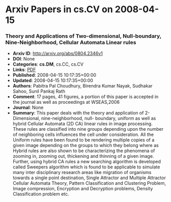 # Arxiv Papers in cs.CV on 2008-04-15
### Theory and Applications of Two-dimensional, Null-boundary, Nine-Neighborhood, Cellular Automata Linear rules
- **Arxiv ID**: http://arxiv.org/abs/0804.2346v1
- **DOI**: None
- **Categories**: **cs.DM**, cs.CC, cs.CV
- **Links**: [PDF](http://arxiv.org/pdf/0804.2346v1)
- **Published**: 2008-04-15 10:17:35+00:00
- **Updated**: 2008-04-15 10:17:35+00:00
- **Authors**: Pabitra Pal Choudhury, Birendra Kumar Nayak, Sudhakar Sahoo, Sunil Pankaj Rath
- **Comment**: 17 pages, 41 figures, a portion of this paper is accepted in the
  journal as well as proceedings at WSEAS,2006
- **Journal**: None
- **Summary**: This paper deals with the theory and application of 2-Dimensional, nine-neighborhood, null- boundary, uniform as well as hybrid Cellular Automata (2D CA) linear rules in image processing. These rules are classified into nine groups depending upon the number of neighboring cells influences the cell under consideration. All the Uniform rules have been found to be rendering multiple copies of a given image depending on the groups to which they belong where as Hybrid rules are also shown to be characterizing the phenomena of zooming in, zooming out, thickening and thinning of a given image. Further, using hybrid CA rules a new searching algorithm is developed called Sweepers algorithm which is found to be applicable to simulate many inter disciplinary research areas like migration of organisms towards a single point destination, Single Attractor and Multiple Attractor Cellular Automata Theory, Pattern Classification and Clustering Problem, Image compression, Encryption and Decryption problems, Density Classification problem etc.



